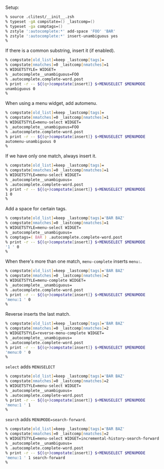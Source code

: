 Setup:
```zsh
% source .clitest/__init__.zsh
% typeset -gA compstate=() _lastcomp=()
% typeset -ga comptags=()
% zstyle ':autocomplete:*' add-space 'FOO' 'BAR'
% zstyle ':autocomplete:*' insert-unambiguous yes
%
```

If there is a common substring, insert it (if enabled).
```zsh
% compstate[old_list]=keep _lastcomp[tags]=
% compstate[nmatches]=0 _lastcomp[nmatches]=1
% WIDGETSTYLE= WIDGET=
% _autocomplete__unambiguous=FOO
% .autocomplete.complete-word.post
% print -r -- ${(q+)compstate[insert]} $+MENUSELECT $MENUMODE
unambiguous 0
%
```

When using a menu widget, add automenu.
```zsh
% compstate[old_list]=keep _lastcomp[tags]=
% compstate[nmatches]=0 _lastcomp[nmatches]=1
% WIDGETSTYLE=menu-select WIDGET=
% _autocomplete__unambiguous=FOO
% .autocomplete.complete-word.post
% print -r -- ${(q+)compstate[insert]} $+MENUSELECT $MENUMODE
automenu-unambiguous 0
%
```

If we have only one match, always insert it.
```zsh
% compstate[old_list]=keep _lastcomp[tags]=
% compstate[nmatches]=0 _lastcomp[nmatches]=1
% WIDGETSTYLE=menu-select WIDGET=
% _autocomplete__unambiguous=
% .autocomplete.complete-word.post
% print -r -- ${(q+)compstate[insert]} $+MENUSELECT $MENUMODE
1 0
%
```

Add a space for certain tags.
```zsh
% compstate[old_list]=keep _lastcomp[tags]='BAR BAZ'
% compstate[nmatches]=0 _lastcomp[nmatches]=1
% WIDGETSTYLE=menu-select WIDGET=
% _autocomplete__unambiguous=
% comptags=( BAR ) .autocomplete.complete-word.post
% print -r -- ${(q+)compstate[insert]} $+MENUSELECT $MENUMODE
'1 ' 0
%
```

When there's more than one match, `menu-complete` inserts `menu:`.
```zsh
% compstate[old_list]=keep _lastcomp[tags]='BAR BAZ'
% compstate[nmatches]=0 _lastcomp[nmatches]=2
% WIDGETSTYLE=menu-complete WIDGET=
% _autocomplete__unambiguous=
% .autocomplete.complete-word.post
% print -r -- ${(q+)compstate[insert]} $+MENUSELECT $MENUMODE
'menu:1 ' 0
%
```

Reverse inserts the last match.
```zsh
% compstate[old_list]=keep _lastcomp[tags]='BAR BAZ'
% compstate[nmatches]=0 _lastcomp[nmatches]=2
% WIDGETSTYLE=reverse-menu-complete WIDGET=
% _autocomplete__unambiguous=
% .autocomplete.complete-word.post
% print -r -- ${(q+)compstate[insert]} $+MENUSELECT $MENUMODE
'menu:0 ' 0
%
```

`select` adds `MENUSELECT`
```zsh
% compstate[old_list]=keep _lastcomp[tags]='BAR BAZ'
% compstate[nmatches]=0 _lastcomp[nmatches]=2
% WIDGETSTYLE=menu-select WIDGET=
% _autocomplete__unambiguous=
% .autocomplete.complete-word.post
% print -r -- ${(q+)compstate[insert]} $+MENUSELECT $MENUMODE
'menu:1 ' 1
%
```

`search` adds `MENUMODE=search-forward`.
```zsh
% compstate[old_list]=keep _lastcomp[tags]='BAR BAZ'
% compstate[nmatches]=0 _lastcomp[nmatches]=2
% WIDGETSTYLE=menu-select WIDGET=incremental-history-search-forward
% _autocomplete__unambiguous=
% .autocomplete.complete-word.post
% print -r -- ${(q+)compstate[insert]} $+MENUSELECT $MENUMODE
'menu:1 ' 1 search-forward
%
```
